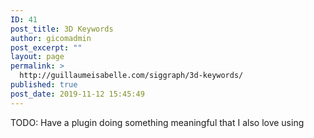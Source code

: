 ```yaml
---
ID: 41
post_title: 3D Keywords
author: gicomadmin
post_excerpt: ""
layout: page
permalink: >
  http://guillaumeisabelle.com/siggraph/3d-keywords/
published: true
post_date: 2019-11-12 15:45:49
---
```

<!-- wp:paragraph -->

TODO: Have a plugin doing something meaningful that I also love using

<!-- /wp:paragraph -->